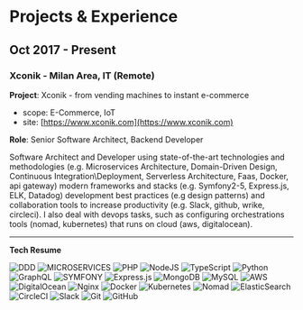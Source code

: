 # Projects & Experience

## Oct 2017 - Present

### Xconik - Milan Area, IT (Remote)

**Project**: Xconik - from vending machines to instant e-commerce

- scope: E-Commerce, IoT
- site: [https://www.xconik.com](https://www.xconik.com)

**Role**: Senior Software Architect, Backend Developer 

Software Architect and Developer using state-of-the-art technologies and methodologies (e.g. Microservices Architecture, Domain-Driven Design, Continuous Integration\Deployment, Serverless Architecture, Faas, Docker, api gateway) modern frameworks and stacks (e.g. Symfony2-5, Express.js, ELK, Datadog) development best practices (e.g design patterns) and collaboration tools to increase productivity (e.g. Slack, github, wrike, circleci).
I also deal with devops tasks, such as configuring orchestrations tools (nomad, kubernetes) that runs on cloud (aws, digitalocean).

---

**Tech Resume** 

<img alt="DDD" src="https://img.shields.io/badge/Domain%20Driven%20Desing-red?&style=for-the-badge"/> 
<img alt="MICROSERVICES" src="https://img.shields.io/badge/MICROSERVICES%20ARCHITECTURE-blue?&style=for-the-badge"/> 
<img alt="PHP" src="https://img.shields.io/badge/php-%23777BB4.svg?&style=for-the-badge&logo=php&logoColor=white"/> 
<img alt="NodeJS" src="https://img.shields.io/badge/node.js%20-%2343853D.svg?&style=for-the-badge&logo=node.js&logoColor=white"/> 
<img alt="TypeScript" src="https://img.shields.io/badge/typescript%20-%23007ACC.svg?&style=for-the-badge&logo=typescript&logoColor=white"/> 
<img alt="Python" src="https://img.shields.io/badge/python%20-%2314354C.svg?&style=for-the-badge&logo=python&logoColor=white"/> 
<img alt="GraphQL" src="https://img.shields.io/badge/-GraphQL-E10098?style=for-the-badge&logo=graphql"/> 
<img alt="SYMFONY" src="https://img.shields.io/badge/SYMFONY-2/3/4/5-lightgrey?&style=for-the-badge"/> 
<img alt="Express.js" src="https://img.shields.io/badge/express.js%20-%23404d59.svg?&style=for-the-badge"/> 
<img alt="MongoDB" src ="https://img.shields.io/badge/MongoDB-%234ea94b.svg?&style=for-the-badge&logo=mongodb&logoColor=white"/> 
<img alt="MySQL" src="https://img.shields.io/badge/mysql-%2300f.svg?&style=for-the-badge&logo=mysql&logoColor=white"/> 
<img alt="AWS" src="https://img.shields.io/badge/AWS%20-%23FF9900.svg?&style=for-the-badge&logo=amazon-aws&logoColor=white"/> 
<img alt="DigitalOcean" src="https://img.shields.io/badge/DigitalOcean-%230167ff.svg?&style=for-the-badge&logo=digitalOcean&logoColor=white"/> 
<img alt="Nginx" src="https://img.shields.io/badge/nginx%20-%23009639.svg?&style=for-the-badge&logo=nginx&logoColor=white"/> 
<img alt="Docker" src="https://img.shields.io/badge/docker%20-%230db7ed.svg?&style=for-the-badge&logo=docker&logoColor=white"/> 
<img alt="Kubernetes" src="https://img.shields.io/badge/kubernetes%20-%23326ce5.svg?&style=for-the-badge&logo=kubernetes&logoColor=white"/> 
<img alt="Nomad" src="https://img.shields.io/badge/nomad-green?&style=for-the-badge"/> 
<img alt="ElasticSearch" src="https://img.shields.io/badge/-ElasticSearch-005571?style=for-the-badge&logo=elasticsearch"/> 
<img alt="CircleCI" src="https://img.shields.io/badge/CIRCLECI%20-%23161616.svg?&style=for-the-badge&logo=circleci&logoColor=white"/> 
<img alt="Slack" src="https://img.shields.io/badge/Slack-4A154B?style=for-the-badge&logo=slack&logoColor=white" /> 
<img alt="Git" src="https://img.shields.io/badge/git%20-%23F05033.svg?&style=for-the-badge&logo=git&logoColor=white"/> 
<img alt="GitHub" src="https://img.shields.io/badge/github%20-%23121011.svg?&style=for-the-badge&logo=github&logoColor=white"/> 


